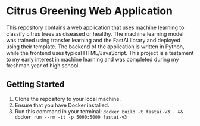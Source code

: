 # Citrus Greening Web Application
This repository contains a web application that uses machine learning to classify citrus trees as diseased or healthy. The machine learning model was trained using transfer learning and the FastAI library and deployed using their template. The backend of the application is written in Python, while the frontend uses typical HTML/JavaScript. This project is a testament to my early interest in machine learning and was completed during my freshman year of high school.

## Getting Started

1. Clone the repository to your local machine.
2. Ensure that you have Docker installed.
3. Run this command in your terminal: `docker build -t fastai-v3 . && docker run --rm -it -p 5000:5000 fastai-v3`
